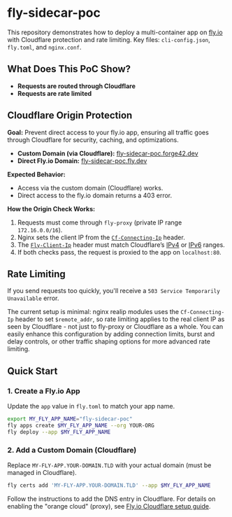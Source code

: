 
# fly-sidecar-poc

This repository demonstrates how to deploy a multi-container app on [fly.io](https://fly.io/) with Cloudflare protection and rate limiting. Key files: `cli-config.json`, `fly.toml`, and `nginx.conf`.

## What Does This PoC Show?

- **Requests are routed through Cloudflare**
- **Requests are rate limited**

## Cloudflare Origin Protection

**Goal:** Prevent direct access to your fly.io app, ensuring all traffic goes through Cloudflare for security, caching, and optimizations.

- **Custom Domain (via Cloudflare):** [fly-sidecar-poc.forge42.dev](https://fly-sidecar-poc.forge42.dev/)
- **Direct Fly.io Domain:** [fly-sidecar-poc.fly.dev](https://fly-sidecar-poc.fly.dev/)

**Expected Behavior:**

- Access via the custom domain (Cloudflare) works.
- Direct access to the fly.io domain returns a 403 error.

**How the Origin Check Works:**

1. Requests must come through `fly-proxy` (private IP range `172.16.0.0/16`).
2. Nginx sets the client IP from the [`Cf-Connecting-Ip`](https://developers.cloudflare.com/fundamentals/reference/http-headers/#cf-connecting-ip) header.
3. The [`Fly-Client-Ip`](https://www.fly.io/docs/networking/request-headers/#fly-client-ip) header must match Cloudflare’s [IPv4](https://www.cloudflare.com/ips-v4) or [IPv6](https://cloudflare.com/ips-v6) ranges.
4. If both checks pass, the request is proxied to the app on `localhost:80`.

## Rate Limiting

If you send requests too quickly, you'll receive a `503 Service Temporarily Unavailable` error.

The current setup is minimal: nginx realip modules uses the `Cf-Connecting-Ip` header to set `$remote_addr`, so rate limiting applies to the real client IP as seen by Cloudflare - not just to fly-proxy or Cloudflare as a whole. You can easily enhance this configuration by adding connection limits, burst and delay controls, or other traffic shaping options for more advanced rate limiting.

## Quick Start

### 1. Create a Fly.io App

Update the `app` value in `fly.toml` to match your app name.

```sh
export MY_FLY_APP_NAME="fly-sidecar-poc"
fly apps create $MY_FLY_APP_NAME --org YOUR-ORG
fly deploy --app $MY_FLY_APP_NAME
```

### 2. Add a Custom Domain (Cloudflare)

Replace `MY-FLY-APP.YOUR-DOMAIN.TLD` with your actual domain (must be managed in Cloudflare).

```sh
fly certs add 'MY-FLY-APP.YOUR-DOMAIN.TLD' --app $MY_FLY_APP_NAME
```

Follow the instructions to add the DNS entry in Cloudflare. For details on enabling the "orange cloud" (proxy), see [Fly.io Cloudflare setup guide](https://fly.io/docs/networking/understanding-cloudflare/#cdn-proxy-setup-quot-orange-cloud-quot).

